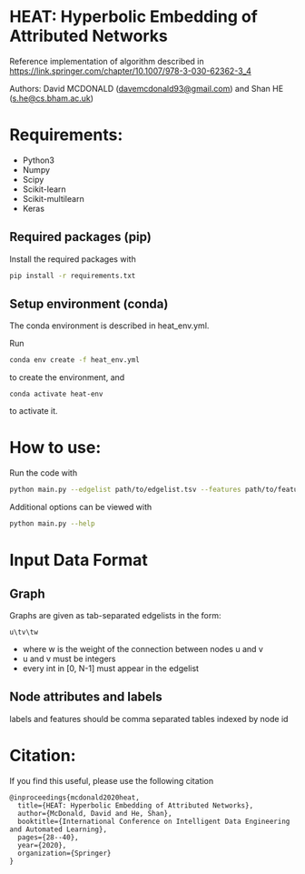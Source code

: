 # HEAT: Hyperbolic Embedding of Attributed Networks
Reference implementation of algorithm described in https://link.springer.com/chapter/10.1007/978-3-030-62362-3_4

Authors: David MCDONALD (davemcdonald93@gmail.com) and Shan HE (s.he@cs.bham.ac.uk)

# Requirements:

* Python3
* Numpy
* Scipy
* Scikit-learn
* Scikit-multilearn
* Keras

## Required packages (pip)
Install the required packages with 
```bash
pip install -r requirements.txt 
```
## Setup environment (conda) 
The conda environment is described in heat_env.yml.

Run 
```bash
conda env create -f heat_env.yml
```
to create the environment, and 
```bsh
conda activate heat-env
```
to activate it. 


# How to use:
Run the code with 
```bash
python main.py --edgelist path/to/edgelist.tsv --features path/to/features.csv -e *num_epochs* --embedding path/to/save/embedding --alpha *alpha_value*
```
Additional options can be viewed with 
```bash
python main.py --help
```


# Input Data Format
## Graph
Graphs are given as tab-separated edgelists in the form:
```
u\tv\tw
```

* where w is the weight of the connection between nodes u and v
* u and v must be integers
* every int in [0, N-1] must appear in the edgelist

## Node attributes and labels
labels and features should be comma separated tables indexed by node id

# Citation:
If you find this useful, please use the following citation
```
@inproceedings{mcdonald2020heat,
  title={HEAT: Hyperbolic Embedding of Attributed Networks},
  author={McDonald, David and He, Shan},
  booktitle={International Conference on Intelligent Data Engineering and Automated Learning},
  pages={28--40},
  year={2020},
  organization={Springer}
}

```